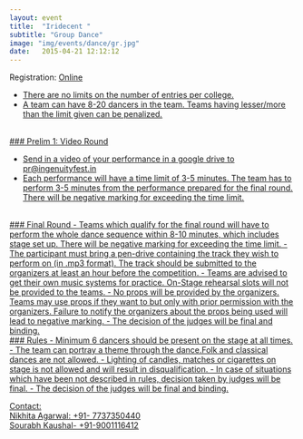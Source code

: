 ```yaml
---
layout: event
title:  "Iridecent "
subtitle: "Group Dance"
image: "img/events/dance/gr.jpg"
date:   2015-04-21 12:12:12
---
```


Registration: <u>Online<u>
- There are no limits on the number of entries per college.
- A team can have 8-20 dancers in the team. Teams having lesser/more than the limit given can be penalized.

<br>
### Prelim 1: Video Round

- Send in a video of your performance in a google drive to pr@ingenuityfest.in 
- Each performance will have a time limit of 3-5 minutes. The team has to perform 3-5 minutes from the performance prepared for the final round. There will be negative marking for exceeding the time limit.

<br>
### Final Round
- Teams which qualify for the final round will have to perform the whole dance sequence within 8-10 minutes, which includes stage set up. There will be negative marking for exceeding the time limit.
- The participant must bring a pen-drive containing the track they wish to perform on (in .mp3 format). The track should be submitted to the organizers at least an hour before the competition.
- Teams are advised to get their own music systems for practice. On-Stage rehearsal slots will not be provided to the teams. 
- No props will be provided by the organizers. Teams may use props if they want to but only with prior permission with the organizers. Failure to notify the organizers about the props being used will lead to negative marking.
- The decision of the judges will be final and binding.

<br>
### Rules
- Minimum 6 dancers should be present on the stage at all times.
- The team can portray a theme through the dance.Folk and classical dances are not allowed.
- Lighting of candles, matches or cigarettes on stage is not allowed and will result in disqualification.
- In case of situations which have been not described in rules, decision taken by judges will be final.
- The decision of the judges will be final and binding.

Contact:
<br>Nikhita Agarwal: +91- 7737350440
<br>Sourabh Kaushal- +91-9001116412